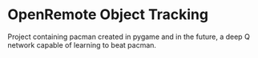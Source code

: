 # OpenRemote Object Tracking
Project containing pacman created in pygame and in the future, a deep Q network capable of learning to beat pacman.
